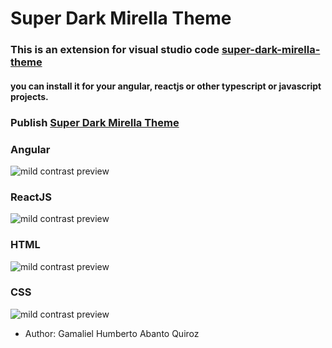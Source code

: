 # Super Dark Mirella Theme

### This is an extension for visual studio code [super-dark-mirella-theme](https://github.com/gamalielaq/super-dark-mirella-theme.git)

#### you can install it for your angular, reactjs or other typescript or javascript projects.

### Publish [Super Dark Mirella Theme](https://bit.ly/3Mecks3)

### Angular
![mild contrast preview](https://i.imgur.com/4wT0eGQ.png)

### ReactJS
![mild contrast preview](https://i.imgur.com/lndcUs2.png)

### HTML
![mild contrast preview](https://i.imgur.com/pP4eAn4.png)

### CSS
![mild contrast preview](https://i.imgur.com/WbhK81I.png)


* Author: Gamaliel Humberto Abanto Quiroz